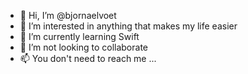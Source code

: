 - 👋 Hi, I’m @bjornaelvoet
- 👀 I’m interested in anything that makes my life easier
- 🌱 I’m currently learning Swift
- 💞️ I’m not looking to collaborate
- 📫 You don't need to reach me ...

<!---
bjornaelvoet/bjornaelvoet is a ✨ special ✨ repository because its `README.md` (this file) appears on your GitHub profile.
You can click the Preview link to take a look at your changes.
--->
